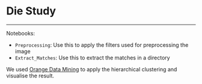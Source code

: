 # Die Study
----

Notebooks:
- `Preprocessing`: Use this to apply the filters used for preprocessing the image
- `Extract_Matches`: Use this to extract the matches in a directory

We used [Orange Data Mining](https://orangedatamining.com/) to apply the hierarchical clustering and visualise the result.
